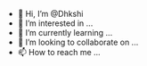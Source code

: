 - 👋 Hi, I’m @Dhkshi
- 👀 I’m interested in ...
- 🌱 I’m currently learning ...
- 💞️ I’m looking to collaborate on ...
- 📫 How to reach me ...

<!---
Dhkshi/Dhkshi is a ✨ special ✨ repository because its `README.md` (this file) appears on your GitHub profile.
You can click the Preview link to take a look at your changes.
--->
